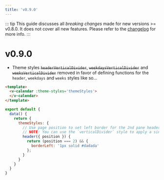 ```yaml
---
title: 'v0.9.0'
---
```


::: tip
This guide discusses all *breaking changes* made for new versions >= v0.8.0. It does not cover all new features. Please refer to the [changelog](https://github.com/nathanreyes/v-calendar/blob/master/CHANGELOG.md) for more info.
:::

# v0.9.0

* Theme styles ~~`headerVerticalDivider`~~, ~~`weekdaysVerticalDivider`~~ and ~~`weeksVerticalDivider`~~ removed in favor of defining functions for the `header`, `weekdays` and `weeks` styles like so...

```html
<template>
  <v-calendar :theme-styles='themeStyles'>
  </v-calendar>
</template>
```

```javascript
export default {
  data() {
    return {
      themeStyles: {
        // Use page position to set left border for the 2nd pane header
        // NOTE: You can use the `verticalDivider` style to apply a single border. Just use this technique to apply different border styles for specific sections (header, weekdays, weeks)
        header({ position }) {
          return (position === 2) && {
            borderLeft: '1px solid #dadada'
          };
        }
      }
    }
  }
}
```